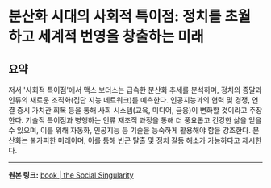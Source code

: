 # 분산화 시대의 사회적 특이점: 정치를 초월하고 세계적 번영을 창출하는 미래

## 요약
저서 '사회적 특이점'에서 맥스 보더스는 급속한 분산화 추세를 분석하며, 정치의 종말과 인류의 새로운 조직화(집단 지능 네트워크)를 예측한다.  인공지능과의 협력 및 경쟁, 연결 중시 가치관 회복 등을 통해 사회 시스템(교육, 미디어, 금융)이 변화할 것이라고 주장한다.  기술적 특이점과 병행하는 인류 재조직 과정을 통해 더 풍요롭고 건강한 삶을 얻을 수 있으며, 이를 위해 자동화, 인공지능 등 기술을 능숙하게 활용해야 함을 강조한다.  분산화는 불가피한 미래이며, 이를 통해 빈곤 탈출 및 정치 갈등 해소가 가능하다고 제시한다.

---

**원본 링크:** [book | the Social Singularity](https://www.thekurzweillibrary.com/book-the-social-singularity)
